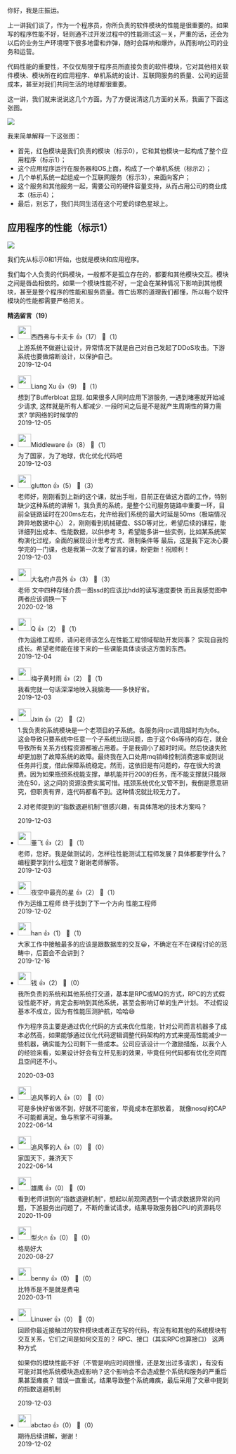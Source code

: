 你好，我是庄振运。

上一讲我们谈了，作为一个程序员，你所负责的软件模块的性能是很重要的。如果写的程序性能不好，轻则通不过开发过程中的性能测试这一关，严重的话，还会为以后的业务生产环境埋下很多地雷和炸弹，随时会踩响和爆炸，从而影响公司的业务和运营。

代码性能的重要性，不仅仅局限于程序员所直接负责的软件模块，它对其他相关软件模块、模块所在的应用程序、单机系统的设计、互联网服务的质量、公司的运营成本，甚至对我们共同生活的地球都很重要。

这一讲，我们就来说说这几个方面。为了方便说清这几方面的关系，我画了下面这张图。

![](https://static001.geekbang.org/resource/image/10/3c/1076d5164429beb91bfb4e790f8d2a3c.jpg?wh=2622%2A1474%3Fwh%3D2622%2A1474%3Fwh%3D2622%2A1474%3Fwh%3D2622%2A1474%3Fwh%3D2622%2A1474)

我来简单解释一下这张图：

- 首先，红色模块是我们负责的模块（标示0），它和其他模块一起构成了整个应用程序（标示1）；
- 这个应用程序运行在服务器和OS上面，构成了一个单机系统（标示2）；
- 几个单机系统一起组成一个互联网服务（标示3），来面向客户；
- 这个服务和其他服务一起，需要公司的硬件容量支持，从而占用公司的商业成本（标示4）；
- 最后，别忘了，我们共同生活在这个可爱的绿色星球上。

## 应用程序的性能（标示1）

![](https://static001.geekbang.org/resource/image/10/3c/1076d5164429beb91bfb4e790f8d2a3c.jpg?wh=2622%2A1474%3Fwh%3D2622%2A1474%3Fwh%3D2622%2A1474%3Fwh%3D2622%2A1474%3Fwh%3D2622%2A1474)

我们先从标示0和1开始，也就是模块和应用程序。

我们每个人负责的代码模块，一般都不是孤立存在的，都要和其他模块交互。模块之间是唇齿相依的。如果一个模块性能不好，一定会在某种情况下影响到其他模块，甚至是整个程序的性能和服务质量。唇亡齿寒的道理我们都懂，所以每个软件模块的性能都需要严格把关。
<div><strong>精选留言（19）</strong></div><ul>
<li><img src="https://static001.geekbang.org/account/avatar/00/0f/48/ee/96a7d638.jpg" width="30px"><span>西西弗与卡夫卡</span> 👍（17） 💬（1）<div>上游系统不做避让设计，异常情况下就是自己对自己发起了DDoS攻击。下游系统也要做熔断设计，以保护自己。</div>2019-12-04</li><br/><li><img src="https://static001.geekbang.org/account/avatar/00/16/88/2e/7efef4f0.jpg" width="30px"><span>Liang Xu</span> 👍（9） 💬（1）<div>想到了Bufferbloat 显现. 如果很多人同时应用下游服务, 一遇到堵塞就开始减少请求, 这样就是所有人都减少. 一段时间之后是不是就产生周期性的算力需求? 学网络的时候学的</div>2019-12-05</li><br/><li><img src="https://static001.geekbang.org/account/avatar/00/10/5b/8f/4b0ab5db.jpg" width="30px"><span>Middleware</span> 👍（8） 💬（1）<div>为了国家，为了地球，优化优化代码吧</div>2019-12-03</li><br/><li><img src="https://static001.geekbang.org/account/avatar/00/12/50/5f/d10a39c4.jpg" width="30px"><span>glutton</span> 👍（5） 💬（3）<div>老师好，刚刚看到上新的这个课，就出手啦，目前正在做这方面的工作，特别缺少这种系统的讲解
1，我负责的系统，是整个公司服务链路中重要一环，目前全链路延时在200ms左右，允许给我们系统的最大时延是50ms（极端情况跨异地数据中心）
2，刚刚看到机械硬盘、SSD等对比，希望后续的课程，能详细列出成本、性能数据，以供参考
3，希望能多讲一些实例，比如某系统架构演化过程，全面的展现设计思考方式、限制条件等
最后，这是我下定决心要学完的一门课，也是我第一次发了留言的课，盼更新！祝顺利！</div>2019-12-03</li><br/><li><img src="http://thirdwx.qlogo.cn/mmopen/vi_32/ia5Tiav3icxKhgPY3cticZSDSib1crqqlfRxlckDWOtdAWePXR3hkANUsfIgO2RZgnEumsRAwDesy6UjtQthibeGIOTQ/132" width="30px"><span>大名府卢员外</span> 👍（3） 💬（3）<div>老师 文中四种存储介质一图ssd的应该比hdd的读写速度要快 而且我感觉图中两者应该调换一下</div>2020-02-18</li><br/><li><img src="https://static001.geekbang.org/account/avatar/00/0f/fb/7f/746a6f5e.jpg" width="30px"><span>Q</span> 👍（2） 💬（1）<div>作为运维工程师，请问老师该怎么在性能工程领域帮助开发同事？ 实现自我的成长。希望老师能在接下来的一些课能具体谈谈这方面的东西。</div>2019-12-04</li><br/><li><img src="https://static001.geekbang.org/account/avatar/00/0f/80/82/3c21b30c.jpg" width="30px"><span>梅子黄时雨</span> 👍（2） 💬（1）<div>我看完就一句话深深地映入我脑海——多快好省。</div>2019-12-03</li><br/><li><img src="https://static001.geekbang.org/account/avatar/00/13/17/27/ec30d30a.jpg" width="30px"><span>Jxin</span> 👍（2） 💬（2）<div>1.我负责的系统模块是一个老项目的子系统。各服务间rpc调用超时均为6s。这会导致只要系统中任意一个子系统出现问题，由于这个6s等待的存在，就会导致所有关系方线程资源都被占用着。于是我调小了超时时间。然后快速失败却更加剧了故障系统的故障。最终我在入口处用mq销峰控制消费速率或则说任务并行度，借此保障系统稳定。然而，这依旧是有问题的，存在很大的浪费。因为如果瓶颈系统能支撑，单机能并行200的任务，而不能支撑就只能限流在50，这之间的资源浪费实属可惜。瓶颈系统优化又管不到，我倒是愿意研究，但职责有界，连代码都看不到。这种情况就比较无力了。

2.对老师提到的“指数退避机制”很感兴趣，有具体落地的技术方案吗？

</div>2019-12-03</li><br/><li><img src="http://thirdwx.qlogo.cn/mmopen/vi_32/6Be8vjNk03LEXMl52vONOQvdKTL1MWPR6OsAGEDsHIZXw9FibW8c4YtNL6HAmB8wRkDNIEx15xawJ9PWLW4y1UA/132" width="30px"><span>董飞</span> 👍（2） 💬（1）<div>老师，您好。我是做测试的，怎样往性能测试工程师发展？具体都要学什么？编程要学到什么程度？谢谢老师解答。</div>2019-12-03</li><br/><li><img src="https://static001.geekbang.org/account/avatar/00/13/57/6e/b6795c44.jpg" width="30px"><span>夜空中最亮的星</span> 👍（2） 💬（1）<div>作为运维工程师 终于找到了下一个方向 性能工程师</div>2019-12-02</li><br/><li><img src="http://thirdwx.qlogo.cn/mmopen/vi_32/Q0j4TwGTfTJKr0jFhAf5MmL7zBzB7ZsmzEunI82MjULLPhgMd3Tc6d7GBuZHogd15IT1a1YLCMibouV5B2rDvKg/132" width="30px"><span>han</span> 👍（1） 💬（1）<div>大家工作中接触最多的应该是跟数据库的交互😀，不确定在不在课程讨论的范畴中，后面会不会讲到？</div>2019-12-16</li><br/><li><img src="https://static001.geekbang.org/account/avatar/00/0f/67/f4/9a1feb59.jpg" width="30px"><span>钱</span> 👍（2） 💬（0）<div>我所负责的系统和其他系统打交道，基本是RPC或MQ的方式，RPC的方式假设性能不好，肯定会影响到其他系统，甚至会影响订单的生产计划。
不过假设基本不成立，因为有性能压测护航，哈哈😄

作为程序员主要是通过优化代码的方式来优化性能，针对公司而言机器多了成本必然高，如果能够通过优化代码逻辑调整代码架构的方式来提高性能减少一些机器，确实能为公司剩下一些成本。公司应该设计一个激励措施，以我个人的经验来看，如果设计好会有立杆见影的效果，毕竟任何代码都有优化空间而且空间还不小。</div>2020-03-03</li><br/><li><img src="https://static001.geekbang.org/account/avatar/00/16/b4/94/2796de72.jpg" width="30px"><span>追风筝的人</span> 👍（0） 💬（0）<div>可是多快好省做不到，好就不可能省，毕竟成本在那放着， 就像nosql的CAP  不可能都满足。鱼与熊掌不可得兼。</div>2022-06-14</li><br/><li><img src="https://static001.geekbang.org/account/avatar/00/16/b4/94/2796de72.jpg" width="30px"><span>追风筝的人</span> 👍（0） 💬（0）<div>家国天下，兼济天下</div>2022-06-14</li><br/><li><img src="https://static001.geekbang.org/account/avatar/00/1b/43/c3/2c53acd7.jpg" width="30px"><span>雄鹰</span> 👍（0） 💬（0）<div>看到老师讲到的“指数退避机制”，想起以前现网遇到一个请求数据异常的问题，下游服务出问题了，不断的重试请求，结果导致服务器CPU的资源耗尽</div>2020-11-09</li><br/><li><img src="https://static001.geekbang.org/account/avatar/00/0f/4e/c5/78626367.jpg" width="30px"><span>型火🔥</span> 👍（0） 💬（0）<div>格局好大</div>2020-08-27</li><br/><li><img src="https://static001.geekbang.org/account/avatar/00/11/22/e3/510b69f9.jpg" width="30px"><span>benny</span> 👍（0） 💬（0）<div>比特币是不是就是费电</div>2020-03-11</li><br/><li><img src="https://static001.geekbang.org/account/avatar/00/11/9b/ba/333b59e5.jpg" width="30px"><span>Linuxer</span> 👍（0） 💬（0）<div>回顾你最近接触过的软件模块或者正在写的代码，有没有和其他的系统模块有交互关系，它们之间是如何交互的？
RPC、接口（其实RPC也算接口） 这两种方式 

如果你的模块性能不好（不管是响应时间很慢，还是发出过多请求），有没有可能对其他系统模块造成影响？这个影响会不会造成整个系统和服务的严重后果甚至瘫痪？
错误一直重试，结果导致整个系统瘫痪，最后采用了文章中提到的指数退避机制</div>2019-12-03</li><br/><li><img src="http://thirdwx.qlogo.cn/mmopen/vi_32/Q0j4TwGTfTIDlm1kyfBS5M8SfDZaNQd02ac8AlvkJakFzgWfe7UPLkwfBicHpbe4xHk8o64Znic6fV4fBDIHBOMg/132" width="30px"><span>abctao</span> 👍（0） 💬（0）<div>期待后续讲解，谢谢！</div>2019-12-02</li><br/>
</ul>